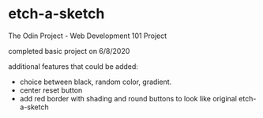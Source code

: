# etch-a-sketch
The Odin Project - Web Development 101 Project

completed basic project on 6/8/2020

additional features that could be added: 
  - choice between black, random color, gradient. 
  - center reset button
  - add red border with shading and round buttons to look like original etch-a-sketch
